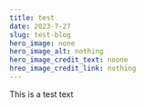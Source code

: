 ```yaml
---
title: test
date: 2023-7-27
slug: test-blog
hero_image: none
hero_image_alt: nothing
hero_image_credit_text: noone
hreo_image_credit_link: nothing
---
```

This is a test text
